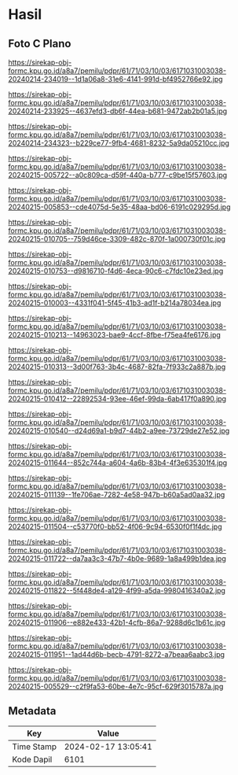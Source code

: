# Hasil

## Foto C Plano

https://sirekap-obj-formc.kpu.go.id/a8a7/pemilu/pdpr/61/71/03/10/03/6171031003038-20240214-234019--1d1a06a8-31e6-4141-991d-bf4952766e92.jpg

https://sirekap-obj-formc.kpu.go.id/a8a7/pemilu/pdpr/61/71/03/10/03/6171031003038-20240214-233925--4637efd3-db6f-44ea-b681-9472ab2b01a5.jpg

https://sirekap-obj-formc.kpu.go.id/a8a7/pemilu/pdpr/61/71/03/10/03/6171031003038-20240214-234323--b229ce77-9fb4-4681-8232-5a9da05210cc.jpg

https://sirekap-obj-formc.kpu.go.id/a8a7/pemilu/pdpr/61/71/03/10/03/6171031003038-20240215-005722--a0c809ca-d59f-440a-b777-c9be15f57603.jpg

https://sirekap-obj-formc.kpu.go.id/a8a7/pemilu/pdpr/61/71/03/10/03/6171031003038-20240215-005853--cde4075d-5e35-48aa-bd06-6191c029295d.jpg

https://sirekap-obj-formc.kpu.go.id/a8a7/pemilu/pdpr/61/71/03/10/03/6171031003038-20240215-010705--759d46ce-3309-482c-870f-1a000730f01c.jpg

https://sirekap-obj-formc.kpu.go.id/a8a7/pemilu/pdpr/61/71/03/10/03/6171031003038-20240215-010753--d9816710-f4d6-4eca-90c6-c7fdc10e23ed.jpg

https://sirekap-obj-formc.kpu.go.id/a8a7/pemilu/pdpr/61/71/03/10/03/6171031003038-20240215-010003--4331f041-5f45-41b3-ad1f-b214a78034ea.jpg

https://sirekap-obj-formc.kpu.go.id/a8a7/pemilu/pdpr/61/71/03/10/03/6171031003038-20240215-010213--14963023-bae9-4ccf-8fbe-f75ea4fe6176.jpg

https://sirekap-obj-formc.kpu.go.id/a8a7/pemilu/pdpr/61/71/03/10/03/6171031003038-20240215-010313--3d00f763-3b4c-4687-82fa-7f933c2a887b.jpg

https://sirekap-obj-formc.kpu.go.id/a8a7/pemilu/pdpr/61/71/03/10/03/6171031003038-20240215-010412--22892534-93ee-46ef-99da-6ab417f0a890.jpg

https://sirekap-obj-formc.kpu.go.id/a8a7/pemilu/pdpr/61/71/03/10/03/6171031003038-20240215-010540--d24d69a1-b9d7-44b2-a9ee-73729de27e52.jpg

https://sirekap-obj-formc.kpu.go.id/a8a7/pemilu/pdpr/61/71/03/10/03/6171031003038-20240215-011644--852c744a-a604-4a6b-83b4-4f3e635301f4.jpg

https://sirekap-obj-formc.kpu.go.id/a8a7/pemilu/pdpr/61/71/03/10/03/6171031003038-20240215-011139--1fe706ae-7282-4e58-947b-b60a5ad0aa32.jpg

https://sirekap-obj-formc.kpu.go.id/a8a7/pemilu/pdpr/61/71/03/10/03/6171031003038-20240215-011504--c53770f0-bb52-4f06-9c94-6530f0f1f4dc.jpg

https://sirekap-obj-formc.kpu.go.id/a8a7/pemilu/pdpr/61/71/03/10/03/6171031003038-20240215-011722--da7aa3c3-47b7-4b0e-9689-1a8a499b1dea.jpg

https://sirekap-obj-formc.kpu.go.id/a8a7/pemilu/pdpr/61/71/03/10/03/6171031003038-20240215-011822--5f448de4-a129-4f99-a5da-9980416340a2.jpg

https://sirekap-obj-formc.kpu.go.id/a8a7/pemilu/pdpr/61/71/03/10/03/6171031003038-20240215-011906--e882e433-42b1-4cfb-86a7-9288d6c1b61c.jpg

https://sirekap-obj-formc.kpu.go.id/a8a7/pemilu/pdpr/61/71/03/10/03/6171031003038-20240215-011951--1ad44d6b-becb-4791-8272-a7beaa6aabc3.jpg

https://sirekap-obj-formc.kpu.go.id/a8a7/pemilu/pdpr/61/71/03/10/03/6171031003038-20240215-005529--c2f9fa53-60be-4e7c-95cf-629f3015787a.jpg


## Metadata

| Key        | Value               |
| ---------- | ------------------- |
| Time Stamp | 2024-02-17 13:05:41 |
| Kode Dapil | 6101                |



